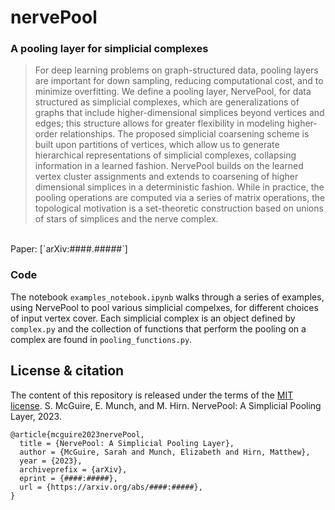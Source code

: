 # nervePool
### A pooling layer for simplicial complexes
> For deep learning problems on graph-structured data, pooling layers are important for down sampling, reducing computational cost, and to minimize overfitting.
> We define a pooling layer, NervePool, for data structured as simplicial complexes, which are generalizations of graphs that include higher-dimensional simplices beyond vertices and edges; this structure allows for greater flexibility in modeling higher-order relationships. 
> The proposed simplicial coarsening scheme is built upon partitions of vertices, which allow us to generate hierarchical representations of simplicial complexes, collapsing information in a learned fashion. 
> NervePool builds on the learned vertex cluster assignments and extends to coarsening of higher dimensional simplices in a deterministic fashion. 
> While in practice, the pooling operations are computed via a series of matrix operations, the topological motivation is a set-theoretic construction based on unions of stars of simplices and the nerve complex.
<br/>
Paper: [`arXiv:####.#####`]


  ### Code
  The notebook `examples_notebook.ipynb` walks through a series of examples, using NervePool to pool various simplicial compelxes, for different choices of input vertex cover.
  Each simplicial complex is an object defined by `complex.py` and the collection of functions that perform the pooling on a complex are found in `pooling_functions.py`.
 
  
  

## License & citation

The content of this repository is released under the terms of the [MIT license](LICENSE).
S. McGuire, E. Munch, and M. Hirn. NervePool: A Simplicial Pooling Layer, 2023. 

```
@article{mcguire2023nervePool,
  title = {NervePool: A Simplicial Pooling Layer},
  author = {McGuire, Sarah and Munch, Elizabeth and Hirn, Matthew},
  year = {2023},
  archiveprefix = {arXiv},
  eprint = {####:#####},
  url = {https://arxiv.org/abs/####:#####},
}
```
